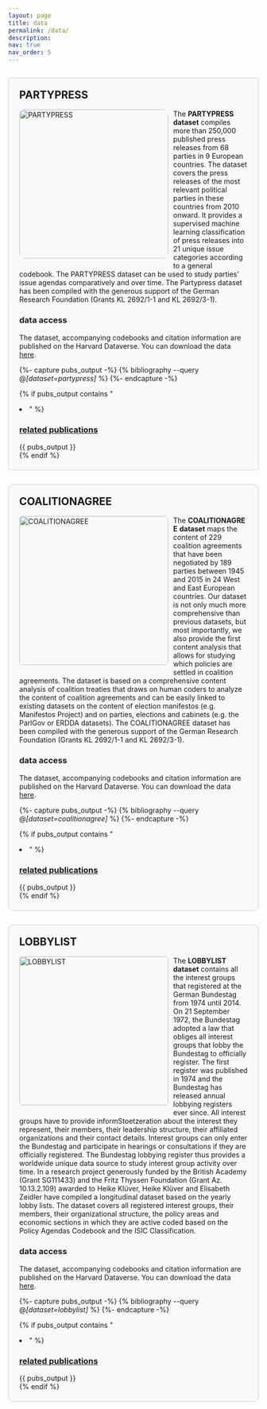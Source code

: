 ```yaml
---
layout: page
title: data
permalink: /data/
description: 
nav: true
nav_order: 5
---
```


<div style="border: 1px solid #ccc; border-radius: 5px; padding: 1.5em; margin: 2em 0; background-color: #f9f9f9;">

  <h2 style="margin-top: 0;">PARTYPRESS</h2>
  
  <img src="{{ '/assets/img/data/partypress.jpg' | relative_url }}" alt="PARTYPRESS" style="float: left; margin: 0 10px 10px 0; border-radius: 10px; max-width: 100%; height: auto; width: 300px;">

  <p>The <strong>PARTYPRESS</strong> <strong>dataset</strong> compiles more than 250,000 published press releases from 68 parties in 9 European countries. The dataset covers the press releases of the most relevant political parties in these countries from 2010 onward. It provides a supervised machine learning classification of press releases into 21 unique issue categories according to a general codebook. The PARTYPRESS dataset can be used to study parties’ issue agendas comparatively and over time. The Partypress dataset has been compiled with the generous support of the German Research Foundation (Grants KL 2692/1-1 and KL 2692/3-1).</p>

  <h3>data access</h3>
  <p>The dataset, accompanying codebooks and citation information are published on the Harvard Dataverse. You can download the data <a href="https://dataverse.harvard.edu/dataset.xhtml?persistentId=doi:10.7910/DVN/OINX7Q">here</a>.</p>

{%- capture pubs_output -%}
  {% bibliography --query @*[dataset=partypress]* %}
{%- endcapture -%}

{% if pubs_output contains "<li>" %}
  <div>
    <h3>
      <a href="{{ '/publications/' | relative_url }}" style="color: inherit">
        related publications
      </a>
    </h3>
    <div class="publications">
      {{ pubs_output }}
    </div>
  </div>
{% endif %}

</div>

<div style="border: 1px solid #ccc; border-radius: 10px; padding: 1.5em; margin: 2em 0; background-color: #f9f9f9;">

  <h2 style="margin-top: 0;">COALITIONAGREE</h2>
  
  <img src="{{ '/assets/img/data/coalitionagree.jpg' | relative_url }}" alt="COALITIONAGREE" style="float: left; margin: 0 10px 10px 0; border-radius: 5px; max-width: 100%; height: auto; width: 300px;">

  <p>The <strong>COALITIONAGREE</strong> <strong>dataset</strong> maps the content of 229 coalition agreements that have been negotiated by 189 parties between 1945 and 2015 in 24 West and East European countries. Our dataset is not only much more comprehensive than previous datasets, but most importantly, we also provide the first content analysis that allows for studying which policies are settled in coalition agreements. The dataset is based on a comprehensive content analysis of coalition treaties that draws on human coders to analyze the content of coalition agreements and can be easily linked to existing datasets on the content of election manifestos (e.g. Manifestos Project) and on parties, elections and cabinets (e.g. the ParlGov or ERDDA datasets). The COALITIONAGREE dataset has been compiled with the generous support of the German Research Foundation (Grants KL 2692/1-1 and KL 2692/3-1).</p>

  <h3>data access</h3>
  <p>The dataset, accompanying codebooks and citation information are published on the Harvard Dataverse. You can download the data <a href="https://dataverse.harvard.edu/dataverse/kluever">here</a>.</p>

{%- capture pubs_output -%}
  {% bibliography --query @*[dataset=coalitionagree]* %}
{%- endcapture -%}

{% if pubs_output contains "<li>" %}
  <div>
    <h3>
      <a href="{{ '/publications/' | relative_url }}" style="color: inherit">
        related publications
      </a>
    </h3>
    <div class="publications">
      {{ pubs_output }}
    </div>
  </div>
{% endif %}

</div>

<div style="border: 1px solid #ccc; border-radius: 10px; padding: 1.5em; margin: 2em 0; background-color: #f9f9f9;">

  <h2 style="margin-top: 0;">LOBBYLIST</h2>
  
  <img src="{{ '/assets/img/data/lobbylist.jpg' | relative_url }}" alt="LOBBYLIST" style="float: left; margin: 0 10px 10px 0; border-radius: 5px; max-width: 100%; height: auto; width: 300px;">

  <p>The <strong>LOBBYLIST</strong> <strong>dataset</strong> contains all the interest groups that registered at the German Bundestag from 1974 until 2014. On 21 September 1972, the Bundestag adopted a law that obliges all interest groups that lobby the Bundestag to officially register. The first register was published in 1974 and the Bundestag has released annual lobbying registers ever since. All interest groups have to provide informStoetzeration about the interest they represent, their members, their leadership structure, their affiliated organizations and their contact details. Interest groups can only enter the Bundestag and participate in hearings or consultations if they are officially registered. The Bundestag lobbying register thus provides a worldwide unique data source to study interest group activity over time. In a research project generously funded by the British Academy (Grant SG111433) and the Fritz Thyssen Foundation (Grant Az. 10.13.2.109) awarded to Heike Klüver, Heike Klüver and Elisabeth Zeidler have compiled a longitudinal dataset based on the yearly lobby lists. The dataset covers all registered interest groups, their members, their organizational structure, the policy areas and economic sections in which they are active coded based on the Policy Agendas Codebook and the ISIC Classification.</p>

  <h3>data access</h3>
  <p>The dataset, accompanying codebooks and citation information are published on the Harvard Dataverse. You can download the data <a href="https://dataverse.harvard.edu/dataverse/kluever">here</a>.</p>

{%- capture pubs_output -%}
  {% bibliography --query @*[dataset=lobbylist]* %}
{%- endcapture -%}

{% if pubs_output contains "<li>" %}
  <div>
    <h3>
      <a href="{{ '/publications/' | relative_url }}" style="color: inherit">
        related publications
      </a>
    </h3>
    <div class="publications">
      {{ pubs_output }}
    </div>
  </div>
{% endif %}

</div>